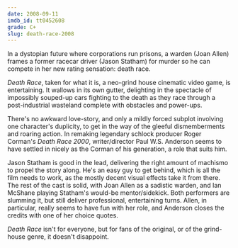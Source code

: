 ```yaml
---
date: 2008-09-11
imdb_id: tt0452608
grade: C+
slug: death-race-2008
---
```


In a dystopian future where corporations run prisons, a warden (Joan Allen) frames a former racecar driver (Jason Statham) for murder so he can compete in her new rating sensation: death race.

_Death Race_, taken for what it is, a neo-grind house cinematic video game, is entertaining. It wallows in its own gutter, delighting in the spectacle of impossibly souped-up cars fighting to the death as they race through a post-industrial wasteland complete with obstacles and power-ups.

There's no awkward love-story, and only a mildly forced subplot involving one character's duplicity, to get in the way of the gleeful dismemberments and roaring action. In remaking legendary schlock producer Roger Corman's <span data-imdb-id="tt0072856">_Death Race 2000_</span>, writer/director Paul W.S. Anderson seems to have settled in nicely as the Corman of his generation, a role that suits him.

Jason Statham is good in the lead, delivering the right amount of machismo to propel the story along. He's an easy guy to get behind, which is all the film needs to work, as the mostly decent visual effects take it from there. The rest of the cast is solid, with Joan Allen as a sadistic warden, and Ian McShane playing Statham's would-be mentor/sidekick. Both performers are slumming it, but still deliver professional, entertaining turns. Allen, in particular, really seems to have fun with her role, and Anderson closes the credits with one of her choice quotes.

_Death Race_ isn't for everyone, but for fans of the original, or of the grind-house genre, it doesn't disappoint.

